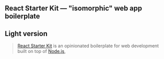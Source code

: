 ## React Starter Kit — "isomorphic" web app boilerplate
## Light version

> [React Starter Kit](https://www.reactstarterkit.com) is an opinionated
> boilerplate for web development built on top of [Node.js](https://nodejs.org/),